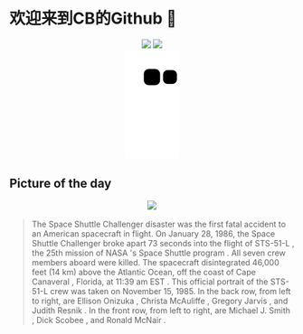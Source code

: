 
# 欢迎来到CB的Github 👋

<div align="center">
  <img height="137px" src="https://github-readme-stats.vercel.app/api?username=SuperCB&show_icons=true&theme=radical" />
  <img height="137px" src="https://github-readme-stats.vercel.app/api/top-langs/?username=SuperCB&hide_title=true&hide_border=true&layout=compact&langs_count=6&text_color=000&icon_color=fff" />
</div>


<div align="center">
    <img src="./contribution-snake/github-contribution-grid-snake.svg" />
</div>



## Picture of the day
<div align="center">
  <img width=400px src="https://upload.wikimedia.org/wikipedia/commons/thumb/3/3f/Challenger_flight_51-l_crew.jpg/750px-Challenger_flight_51-l_crew.jpg" />
</div>

>The  Space Shuttle  Challenger  disaster  was the first fatal accident to an  American spacecraft  in flight. On January 28, 1986, the  Space Shuttle  Challenger  broke apart 73 seconds into the flight of  STS-51-L , the 25th mission of  NASA 's  Space Shuttle program . All seven crew members aboard were killed. The spacecraft disintegrated 46,000 feet (14 km) above the Atlantic Ocean, off the coast of  Cape Canaveral , Florida, at 11:39 am  EST . This official portrait of the  STS-51-L  crew was taken on November 15, 1985. In the back row, from left to right, are  Ellison Onizuka ,  Christa McAuliffe ,  Gregory Jarvis , and  Judith Resnik . In the front row, from left to right, are  Michael J. Smith ,  Dick Scobee , and  Ronald McNair .


